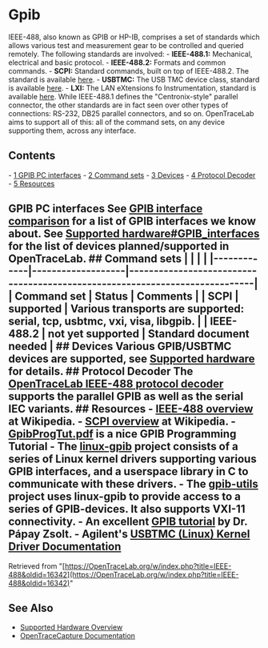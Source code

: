 # Gpib

IEEE-488, also known as GPIB or HP-IB, comprises a set of standards which allows various test and measurement gear to be controlled and queried remotely. The following standards are involved: \- **IEEE-488.1:** Mechanical, electrical and basic protocol. \- **IEEE-488.2:** Formats and common commands. \- **SCPI:** Standard commands, built on top of IEEE-488.2. The standard is available [here](http://www.ivifoundation.org/docs/scpi-99.pdf). \- **USBTMC:** The USB TMC device class, standard is available [here](https://www.usb.org/document-library/test-measurement-class-specification). \- **LXI:** The LAN eXtensions fo Instrumentation, standard is available [here](http://www.lxistandard.org/Documents/Specifications/LXI%20Device%20Specification%202011%20rev%201.4.pdf). While IEEE-488.1 defines the "Centronix-style" parallel connector, the other standards are in fact seen over other types of connections: RS-232, DB25 parallel connectors, and so on. OpenTraceLab aims to support all of this: all of the command sets, on any device supporting them, across any interface. 
## Contents 
\- [1 GPIB PC interfaces](GPIB.html#GPIB_PC_interfaces) \- [2 Command sets](GPIB.html#Command_sets) \- [3 Devices](GPIB.html#Devices) \- [4 Protocol Decoder](GPIB.html#Protocol_Decoder) \- [5 Resources](GPIB.html#Resources) 
## GPIB PC interfaces See [GPIB interface comparison](GPIB_interface_comparison.html "GPIB interface comparison") for a list of GPIB interfaces we know about. See [Supported hardware#GPIB_interfaces](Supported_hardware.html#GPIB_interfaces "Supported hardware") for the list of devices planned/supported in OpenTraceLab. ## Command sets | | | | |-------------|-------------------|----------------------------------------------------------------------------| | Command set | Status | Comments | | SCPI | supported | Various transports are supported: serial, tcp, usbtmc, vxi, visa, libgpib. | | IEEE-488.2 | not yet supported | Standard document needed | ## Devices Various GPIB/USBTMC devices are supported, see [Supported hardware](Supported_hardware.html "Supported hardware") for details. ## Protocol Decoder The [OpenTraceLab IEEE-488 protocol decoder](./Protocol_decoder:Ieee488.html "Protocol decoder:Ieee488") supports the parallel GPIB as well as the serial IEC variants. ## Resources \- [IEEE-488 overview](https://en.wikipedia.org/wiki/IEEE-488) at Wikipedia. \- [SCPI overview](https://en.wikipedia.org/wiki/Standard_Commands_for_Programmable_Instruments) at Wikipedia. \- [GpibProgTut.pdf](http://g2pc1.bu.edu/~qzpeng/gpib/manual/GpibProgTut.pdf) is a nice GPIB Programming Tutorial \- The [linux-gpib](http://linux-gpib.sourceforge.net/) project consists of a series of Linux kernel drivers supporting various GPIB interfaces, and a userspace library in C to communicate with these drivers. \- The [gpib-utils](http://gpib-utils.sourceforge.net/) project uses linux-gpib to provide access to a series of GPIB-devices. It also supports VXI-11 connectivity. \- An excellent [GPIB tutorial](http://www.hit.bme.hu/~papay/edu/GPIB/tutor.htm) by Dr. Pápay Zsolt. \- Agilent's [USBTMC (Linux) Kernel Driver Documentation](http://www.home.agilent.com/upload/cmc_upload/All/usbtmc.html)
Retrieved from "[https://OpenTraceLab.org/w/index.php?title=IEEE-488&oldid=16342](https://OpenTraceLab.org/w/index.php?title=IEEE-488&oldid=16342)"

## See Also
- [Supported Hardware Overview](../supported-hardware.md)
- [OpenTraceCapture Documentation](../../opentracecapture/overview.md)
